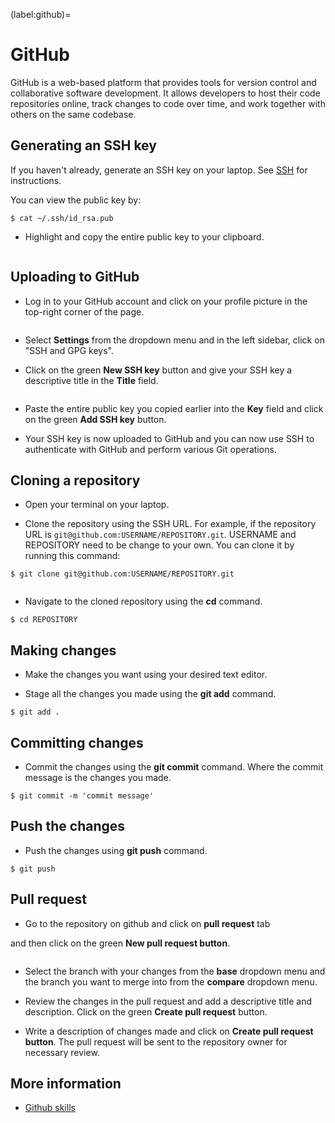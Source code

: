 (label:github)=

# GitHub

GitHub is a web-based platform that provides tools for version control and collaborative software development. It allows developers to host their code repositories online, track changes to code over time, and work together with others on the same codebase.  

## Generating an SSH key

If you haven't already, generate an SSH key on your laptop. See [SSH](label:ssh) for 
instructions.

You can view the public key by:
```
$ cat ~/.ssh/id_rsa.pub
```

* Highlight and copy the entire public key to your clipboard.

```{figure} ../image/copyssh.png
``` 

## Uploading to GitHub

* Log in to your GitHub account and click on your profile picture in the top-right corner of the page. 

```{figure} ../image/Profile.png
```

* Select **Settings** from the dropdown menu and in the left sidebar, click on "SSH and GPG keys".  

* Click on the green **New SSH key** button and give your SSH key a descriptive title in the **Title** field.

```{figure} ../image/Title.png
```

* Paste the entire public key you copied earlier into the **Key** field and click on the green **Add SSH key** button.  

* Your SSH key is now uploaded to GitHub and you can now use SSH to authenticate with GitHub and perform various Git operations.


## Cloning a repository

* Open your terminal on your laptop.  

* Clone the repository using the SSH URL. For example, if the repository URL is `git@github.com:USERNAME/REPOSITORY.git`. USERNAME and REPOSITORY need to be change to your own. You can clone it by running this command:

```
$ git clone git@github.com:USERNAME/REPOSITORY.git
```

```{figure} ../image/git_clone_ssh.png
```

* Navigate to the cloned repository using the **cd** command.

```
$ cd REPOSITORY
```

## Making changes

* Make the changes you want using your desired text editor.  

* Stage all the changes you made using the **git add** command.

```
$ git add .
```

## Committing changes

* Commit the changes using the **git commit** command. Where the commit message is the changes you made.

```
$ git commit -m 'commit message'
```

## Push the changes

* Push the changes using **git push** command.

```
$ git push 
```

## Pull request

* Go to the repository on github and click on **pull request** tab

and then click on the green **New pull request button**.   

```{figure} ../image/Pull.png
```

* Select the branch with your changes from the **base** dropdown menu and the branch you want to merge into from the **compare** dropdown menu.

* Review the changes in the pull request and add a descriptive title and description. Click on the green **Create pull request** button. 

* Write a description of changes made and click on **Create pull request button**. The pull request will be sent to the repository owner for necessary review.


## More information  

- [Github skills](https://skills.github.com/)
